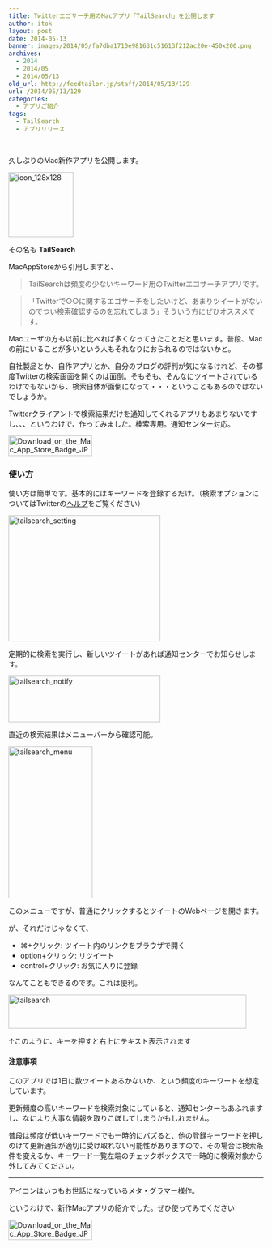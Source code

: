 ```yaml
---
title: Twitterエゴサーチ用のMacアプリ「TailSearch」を公開します
author: itok
layout: post
date: 2014-05-13
banner: images/2014/05/fa7dba1710e981631c51613f212ac20e-450x200.png
archives:
  - 2014
  - 2014/05
  - 2014/05/13
old_url: http://feedtailor.jp/staff/2014/05/13/129
url: /2014/05/13/129
categories:
  - アプリご紹介
tags:
  - TailSearch
  - アプリリリース

---
```

久しぶりのMac新作アプリを公開します。

<a href="https://itunes.apple.com/app/id870299267" target=_blank ><img src="/images/2014/05/icon_128x128.png" alt="icon_128x128" width="128" height="128" class="alignnone size-full wp-image-130" /></a>

その名も **TailSearch**

MacAppStoreから引用しますと、

> TailSearchは頻度の少ないキーワード用のTwitterエゴサーチアプリです。
  
> 「Twitterで○○に関するエゴサーチをしたいけど、あまりツイートがないのでつい検索確認するのを忘れてしまう」そういう方にぜひオススメです。 

Macユーザの方も以前に比べれば多くなってきたことだと思います。普段、Macの前にいることが多いという人もそれなりにおられるのではないかと。

自社製品とか、自作アプリとか、自分のブログの評判が気になるけれど、その都度Twitterの検索画面を開くのは面倒。そもそも、そんなにツイートされているわけでもないから、検索自体が面倒になって・・・ということもあるのではないでしょうか。

Twitterクライアントで検索結果だけを通知してくれるアプリもあまりないですし、、、というわけで、作ってみました。検索専用。通知センター対応。

<a href="https://itunes.apple.com/app/id870299267" target=_blank><img src="/images/2014/05/Download_on_the_Mac_App_Store_Badge_JP_165x40_1004.png" alt="Download_on_the_Mac_App_Store_Badge_JP_165x40_1004" width="165" height="40" class="alignnone size-full wp-image-145" /></a>

### 使い方

使い方は簡単です。基本的にはキーワードを登録するだけ。（検索オプションについてはTwitterの[ヘルプ](https://support.twitter.com/articles/249059-)をご覧ください）

[<img src="/images/2014/05/tailsearch_setting-300x249.png" alt="tailsearch_setting" width="300" height="249" class="alignnone size-medium wp-image-136" />](/images/2014/05/tailsearch_setting.png)

定期的に検索を実行し、新しいツイートがあれば通知センターでお知らせします。

[<img src="/images/2014/05/tailsearch_notify-300x91.png" alt="tailsearch_notify" width="300" height="91" class="alignnone size-medium wp-image-142" />](/images/2014/05/tailsearch_notify.png)

直近の検索結果はメニューバーから確認可能。

[<img src="/images/2014/05/tailsearch_menu-166x300.png" alt="tailsearch_menu" width="166" height="300" class="alignnone size-medium wp-image-137" />](/images/2014/05/tailsearch_menu.png)

このメニューですが、普通にクリックするとツイートのWebページを開きます。

が、それだけじゃなくて、

  * ⌘+クリック: ツイート内のリンクをブラウザで開く
  * option+クリック: リツイート
  * control+クリック: お気に入りに登録

なんてこともできるのです。これは便利。

<img src="/images/2014/05/tailsearch.gif" alt="tailsearch" width="470" height="67" class="alignnone size-full wp-image-139" />

↑このように、キーを押すと右上にテキスト表示されます

#### 注意事項

このアプリでは1日に数ツイートあるかないか、という頻度のキーワードを想定しています。

更新頻度の高いキーワードを検索対象にしていると、通知センターもあふれますし、なにより大事な情報を取りこぼしてしまうかもしれません。

普段は頻度が低いキーワードでも一時的にバズると、他の登録キーワードを押しのけて更新通知が適切に受け取れない可能性がありますので、その場合は検索条件を変えるか、キーワード一覧左端のチェックボックスで一時的に検索対象から外してみてください。

* * *

アイコンはいつもお世話になっている<a href="http://www.meta-glamour.com/" target=_blank>メタ・グラマー様</a>作。

というわけで、新作Macアプリの紹介でした。ぜひ使ってみてください

<a href="https://itunes.apple.com/app/id870299267" target=_blank><img src="/images/2014/05/Download_on_the_Mac_App_Store_Badge_JP_165x40_1004.png" alt="Download_on_the_Mac_App_Store_Badge_JP_165x40_1004" width="165" height="40" class="alignnone size-full wp-image-145" /></a>